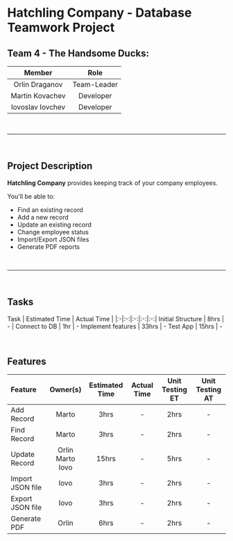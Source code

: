 # Hatchling Company - Database Teamwork Project

## Team 4 - The Handsome Ducks:

| Member           | Role           
| :-------------:  |:-------------:
| Orlin Draganov   | Team-Leader
| Martin Kovachev  | Developer
| Iovoslav Iovchev | Developer

<br>

***

<br>

## Project Description
**Hatchling Company** provides keeping track of your company employees.

You'll be able to:

- Find an existing record
- Add a new record
- Update an existing record
- Change employee status
- Import/Export JSON files
- Generate PDF reports

<br>

***

<br>

## Tasks
Task | Estimated Time | Actual Time | 
|:-|:-:|:-:|:-:|:-:|
Initial Structure | 8hrs | - |
Connect to DB | 1hr | -
Implement features | 33hrs | -
Test App | 15hrs | -

<br>

## Features
Feature | Owner(s) | Estimated Time | Actual Time | Unit Testing ET | Unit Testing AT
|:-|:-:|:-:|:-:|:-:|:-:|
Add Record | Marto | 3hrs | - | 2hrs | - 
Find Record | Marto | 3hrs | - | 2hrs | -
Update Record | Orlin <br> Marto <br> Iovo | 15hrs | - | 5hrs | -
Import JSON file | Iovo | 3hrs | - | 2hrs | -
Export JSON file | Iovo | 3hrs | - | 2hrs | -
Generate PDF | Orlin | 6hrs | - | 2hrs | -